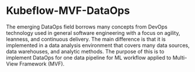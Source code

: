 # Kubeflow-MVF-DataOps

The emerging DataOps field borrows many concepts from DevOps technology used in general software engineering with a focus on agility, leanness, and continuous delivery. The main difference is that it is implemented in a data analysis environment that covers many data sources, data warehouses, and analytic methods.
The purpose of this is to implement DataOps for one data pipeline for ML workflow applied to Multi-View Framework (MVF).

